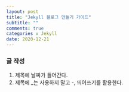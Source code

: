 ```yaml
---
layout: post
title: "Jekyll 블로그 만들기 가이드"
subtitle: ""
comments: true
categories : Jekyll
date: 2020-12-21
---
```


### 글 작성
 1. 제목에 날짜가 들어간다.
 2. 제목에 _는 사용하지 말고 -, 띄어쓰기를 활용한다.
